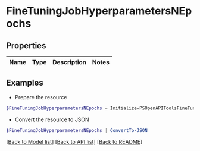 # FineTuningJobHyperparametersNEpochs
## Properties

Name | Type | Description | Notes
------------ | ------------- | ------------- | -------------

## Examples

- Prepare the resource
```powershell
$FineTuningJobHyperparametersNEpochs = Initialize-PSOpenAPIToolsFineTuningJobHyperparametersNEpochs 
```

- Convert the resource to JSON
```powershell
$FineTuningJobHyperparametersNEpochs | ConvertTo-JSON
```

[[Back to Model list]](../README.md#documentation-for-models) [[Back to API list]](../README.md#documentation-for-api-endpoints) [[Back to README]](../README.md)

